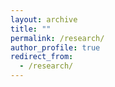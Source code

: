 ```yaml
---
layout: archive
title: ""
permalink: /research/
author_profile: true
redirect_from:
  - /research/
---
```

